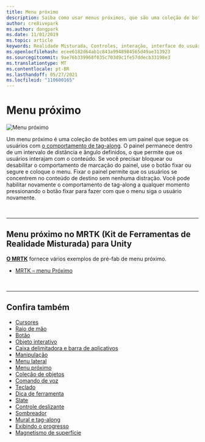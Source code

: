 ```yaml
---
title: Menu próximo
description: Saiba como usar menus próximos, que são uma coleção de botões em um painel que segue você com o comportamento de marcação em um ambiente de realidade misturada.
author: cre8ivepark
ms.author: dongpark
ms.date: 11/01/2019
ms.topic: article
keywords: Realidade Misturada, Controles, interação, interface do usuário, experiência do usuário, menu, headset de realidade misturada, headset de realidade misturada do Windows, headset de realidade virtual, HoloLens, MRTK, Kit de Ferramentas de Realidade Misturada
ms.openlocfilehash: ecee6182d64ab1c843a9948984565d49ae313923
ms.sourcegitcommit: 9ae76b339968f035c703d9c1fe57ddecb33198e3
ms.translationtype: MT
ms.contentlocale: pt-BR
ms.lasthandoff: 05/27/2021
ms.locfileid: "110600165"
---
```

# <a name="near-menu"></a>Menu próximo

![Menu próximo](images/UX_Hero_NearMenu.jpg)

Um menu próximo é uma coleção de botões em um painel que segue os usuários com [o comportamento de tag-along](billboarding-and-tag-along.md#what-is-a-tag-along). O painel permanece dentro de um intervalo de distância e ângulo definidos, o que permite que os usuários interajam com o conteúdo. Se você precisar bloquear ou desabilitar o comportamento de marcação do painel, use o botão fixar ou segure e coloque o menu. Fixar o painel permite que os usuários se concentrem no conteúdo de destino sem nenhuma distração. Você pode habilitar novamente o comportamento de tag-along a qualquer momento pressionando o botão fixar para fazer com que o menu siga o usuário novamente.

<br>

---

## <a name="near-menu-in-mrtk-mixed-reality-toolkit-for-unity"></a>Menu próximo no MRTK (Kit de Ferramentas de Realidade Misturada) para Unity
**[O MRTK](https://github.com/Microsoft/MixedRealityToolkit-Unity)** fornece vários exemplos de pré-fab de menu próximo.

* [MRTK – menu Próximo](/windows/mixed-reality/mrtk-unity/features/ux-building-blocks/near-menu)

<br>

---

## <a name="see-also"></a>Confira também

* [Cursores](cursors.md)
* [Raio de mão](point-and-commit.md)
* [Botão](button.md)
* [Objeto interativo](interactable-object.md)
* [Caixa delimitadora e barra de aplicativos](app-bar-and-bounding-box.md)
* [Manipulação](direct-manipulation.md)
* [Menu lateral](hand-menu.md)
* [Menu próximo](near-menu.md)
* [Coleção de objetos](object-collection.md)
* [Comando de voz](voice-input.md)
* [Teclado](keyboard.md)
* [Dica de ferramenta](tooltip.md)
* [Slate](slate.md)
* [Controle deslizante](slider.md)
* [Sombreador](shader.md)
* [Mural e tag-along](billboarding-and-tag-along.md)
* [Exibindo o progresso](progress.md)
* [Magnetismo de superfície](surface-magnetism.md)